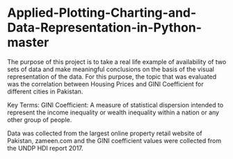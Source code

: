 # Applied-Plotting-Charting-and-Data-Representation-in-Python-master

The purpose of this project is to take a real life example of availability of two sets of data and make meaningful conclusions on the basis of the visual representation of the data. For this purpose, the topic that was evaluated was the correlation between Housing Prices and GINI Coefficient for different cities in Pakistan.

Key Terms:
GINI Coefficient: A measure of statistical dispersion intended to represent the income inequality or wealth inequality within a nation or any other group of people.

Data was collected from the largest online property retail website of Pakistan, zameen.com and the GINI coefficient values were collected from the UNDP HDI report 2017.

